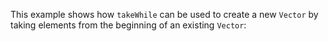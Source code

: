 This example shows how `takeWhile` can be used to create a new `Vector` by taking elements from the beginning of an existing `Vector`:
